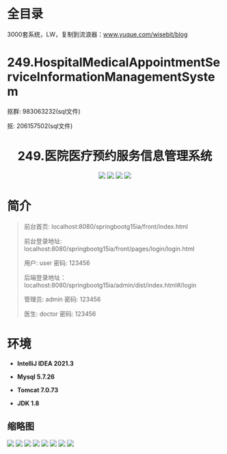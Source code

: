 # 全目录

3000套系统，LW，复制到流浪器：www.yuque.com/wisebit/blog

# 249.HospitalMedicalAppointmentServiceInformationManagementSystem

<p>抠群: 983063232(sql文件)</p>
<p>抠: 206157502(sql文件)</p>

<p><h1 align="center">249.医院医疗预约服务信息管理系统</h1></p>


<p align="center">
	<img src="https://img.shields.io/badge/jdk-1.8-orange.svg"/>
    <img src="https://img.shields.io/badge/springboot-5.x-lightgrey.svg"/>
    <img src="https://img.shields.io/badge/vue-3.x-blue.svg"/>
    <img src="https://img.shields.io/badge/mybatis-5.x-yellow.svg"/>
</p>

# 简介
>
> 
> 
> 前台首页: localhost:8080/springbootg15ia/front/index.html
> 
> 前台登录地址: localhost:8080/springbootg15ia/front/pages/login/login.html
> 
> 用户: user 密码: 123456
>
> 后端登录地址：localhost:8080/springbootg15ia/admin/dist/index.html#/login
>
> 管理员: admin   密码: 123456
> 
> 医生: doctor   密码: 123456
>

# 环境

- <b>IntelliJ IDEA 2021.3</b>

- <b>Mysql 5.7.26</b>

- <b>Tomcat 7.0.73</b>

- <b>JDK 1.8</b>




## 缩略图

![](https://bitwise.oss-cn-heyuan.aliyuncs.com/2024/9/10/75dafe07-18c4-4cb6-a9cd-05f9e94fc142.png)
![](https://bitwise.oss-cn-heyuan.aliyuncs.com/2024/9/10/63cbf8d8-6c08-49e2-b491-0beca5977cf9.png)
![](https://bitwise.oss-cn-heyuan.aliyuncs.com/2024/9/10/bf3311bd-94b4-49aa-bfe6-fb55cfb67569.png)
![](https://bitwise.oss-cn-heyuan.aliyuncs.com/2024/9/10/9c2c64b1-ee73-4a56-872c-eb8d97281c86.png)
![](https://bitwise.oss-cn-heyuan.aliyuncs.com/2024/9/10/691fe160-e155-437e-a73a-70c240e27ddc.png)
![](https://bitwise.oss-cn-heyuan.aliyuncs.com/2024/9/10/1fe889e0-a766-4669-820e-de642fb75b1c.png)
![](https://bitwise.oss-cn-heyuan.aliyuncs.com/2024/9/10/d862d6b9-de5c-4aa0-aec2-dc4161e54259.png)
![](https://bitwise.oss-cn-heyuan.aliyuncs.com/2024/9/10/25bb0ccc-0c8f-400c-89b9-c790a1f00943.png)


